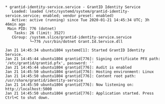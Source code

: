 ﻿```
* grantid-identity-service.service - GrantID Identity Service
   Loaded: loaded (/etc/systemd/system/grantid-identity-service.service; enabled; vendor preset: enabled)
   Active: active (running) since Tue 2020-01-21 14:45:34 UTC; 3h 46min ago
 Main PID: 776 (dotnet)
    Tasks: 26 (limit: 3527)
   CGroup: /system.slice/grantid-identity-service.service
           └─776 /usr/bin/dotnet Grant.Id.Service.dll

Jan 21 14:45:34 ubuntu1804 systemd[1]: Started GrantID Identity Service.
Jan 21 14:45:44 ubuntu1804 grantid[776]: Signing certificate PFX path: '/etc/grantid/grantid.pfx', password: ''
Jan 21 14:45:44 ubuntu1804 grantid[776]: Audit is enabled
Jan 21 14:45:50 ubuntu1804 grantid[776]: Hosting environment: Linux
Jan 21 14:45:50 ubuntu1804 grantid[776]: Content root path: /usr/share/grantid/identity-service
Jan 21 14:45:50 ubuntu1804 grantid[776]: Now listening on: http://localhost:5000
Jan 21 14:45:50 ubuntu1804 grantid[776]: Application started. Press Ctrl+C to shut down.
```
